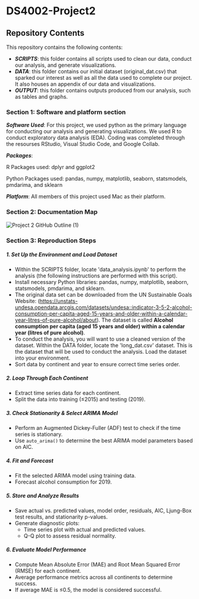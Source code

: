 # DS4002-Project2

## Repository Contents
This repository contains the following contents:
- ***SCRIPTS***: this folder contains all scripts used to clean our data, conduct our analysis, and generate visualizations.
- ***DATA***: this folder contains our initial dataset (original_dat.csv) that sparked our interest as well as all the data used to complete our project. It also houses an appendix of our data and visualizations. 
- ***OUTPUT***: this folder contains outputs produced from our analysis, such as tables and graphs. 

### Section 1: Software and platform section

***Software Used***:
For this project, we used python as the primary language for conducting our analysis and generating visualizations. We used R to conduct exploratory data analysis (EDA). Coding was completed through the resourses RStudio, Visual Studio Code, and Google Collab. 

***Packages***:

R Packages used: dplyr and ggplot2 

Python Packages used: pandas, numpy, matplotlib, seaborn, statsmodels, pmdarima, and sklearn

***Platform***: 
All members of this project used Mac as their platform. 

### Section 2: Documentation Map
![Project 2 GitHub Outline (1)](https://github.com/user-attachments/assets/9bd5a66a-3b7f-4ecd-99f3-9ad006825570)
### Section 3: Reproduction Steps  

##### **1. Set Up the Environment and Load Dataset**  
- Within the SCRIPTS folder, locate 'data_analysis.ipynb' to perform the analysis (the following instructions are performed with this script).
- Install necessary Python libraries: pandas, numpy, matplotlib, seaborn, statsmodels, pmdarima, and sklearn.
- The original data set can be downloaded from the UN Sustainable Goals Website: (https://unstats-undesa.opendata.arcgis.com/datasets/undesa::indicator-3-5-2-alcohol-consumption-per-capita-aged-15-years-and-older-within-a-calendar-year-litres-of-pure-alcohol/about). The dataset is called **Alcohol consumption per capita (aged 15 years and older) within a calendar year (litres of pure alcohol)**.
- To conduct the analysis, you will want to use a cleaned version of the dataset. Within the DATA folder, locate the 'long_dat.csv' dataset. This is the dataset that will be used to conduct the analysis. Load the dataset into your environment. 
- Sort data by continent and year to ensure correct time series order.  

##### **2. Loop Through Each Continent**  
   - Extract time series data for each continent.  
   - Split the data into training (≤2015) and testing (2019).  

##### **3. Check Stationarity & Select ARIMA Model**  
   - Perform an Augmented Dickey-Fuller (ADF) test to check if the time series is stationary.  
   - Use `auto_arima()` to determine the best ARIMA model parameters based on AIC.  

##### **4. Fit and Forecast**  
   - Fit the selected ARIMA model using training data.  
   - Forecast alcohol consumption for 2019.  

##### **5. Store and Analyze Results**  
   - Save actual vs. predicted values, model order, residuals, AIC, Ljung-Box test results, and stationarity p-values.  
   - Generate diagnostic plots:  
     - Time series plot with actual and predicted values.  
     - Q-Q plot to assess residual normality.  

##### **6. Evaluate Model Performance**  
   - Compute Mean Absolute Error (MAE) and Root Mean Squared Error (RMSE) for each continent.  
   - Average performance metrics across all continents to determine success.  
   - If average MAE is ≤0.5, the model is considered successful.
